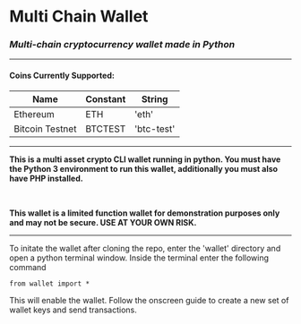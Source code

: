# Multi Chain Wallet
### _Multi-chain cryptocurrency wallet made in Python_

---

#### Coins Currently Supported:<br>

    
Name           |Constant |String    
---------------|---------|---------
Ethereum       |ETH      |'eth'     
Bitcoin Testnet|BTCTEST  |'btc-test'

---

__This is a multi asset crypto CLI wallet running in python.  You must have the Python 3 environment to run this wallet, additionally you must also have PHP installed.__

</br>

__This wallet is a limited function wallet for demonstration purposes only and may not be secure.  USE AT YOUR OWN RISK.__

---

To initate the wallet after cloning the repo, enter the 'wallet' directory and open a python terminal window.  Inside the terminal enter the following command

`from wallet import *`

This will enable the wallet.  Follow the onscreen guide to create a new set of wallet keys and send transactions.